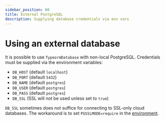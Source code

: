 ```yaml
---
sidebar_position: 60
title: External PostgreSQL
description: Supplying database credentials via env vars
---
```


# Using an external database

It is possible to use `TypeormDatabase` with non-local PostgreSQL. Credentials must be supplied via the environment variables:

* `DB_HOST` (default `localhost`)
* `DB_PORT` (default `5432`)
* `DB_NAME` (default `postgres`)
* `DB_USER` (default `postgres`)
* `DB_PASS` (default `postgres`)
* `DB_SSL` (SSL will not be used unless set to `true`)

`DB_SSL` sometimes does not suffice for connecting to SSL-only cloud databases. The workaround is to set `PGSSLMODE=require` in the [environment](/deploy-squid/env-variables).

